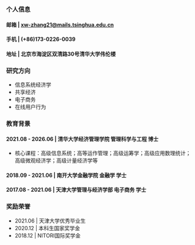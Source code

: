 ### 个人信息
#### 邮箱 | xw-zhang21@mails.tsinghua.edu.cn
#### 手机 | (+86)173-0226-0039
#### 地址 | 北京市海淀区双清路30号清华大学伟伦楼

### 研究方向
- 信息系统经济学
- 共享经济
- 电子商务
- 在线用户行为

### 教育背景
#### 2021.08 - 2026.06 | 清华大学经济管理学院 管理科学与工程 博士
- 核心课程：高级信息系统；高等运作管理；高级运筹学；高级应用数理统计；高级微观经济学；高级计量经济学等
#### 2018.09 - 2021.06 | 南开大学金融学院 金融学 学士

#### 2017.08 - 2021.06 | 天津大学管理与经济学部 电子商务 学士

### 奖励荣誉
- 2021.06 | 天津大学优秀毕业生
- 2020.12 | 本科生国家奖学金
- 2018.12 | NITORI国际奖学金
